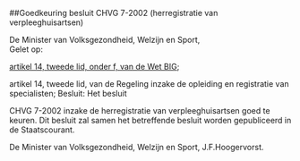 <meta http-equiv='Content-Type' content='text/html; charset=utf-8' />

##Goedkeuring besluit CHVG 7-2002 (herregistratie van verpleeghuisartsen)

De Minister van Volksgezondheid, Welzijn en Sport,  
Gelet op:

[artikel 14, tweede lid, onder f, van de Wet BIG](../../../../../../../../../wet/wet/op/de/beroepen/in/de/individuele/gezondheidszorg/BWBR0006251/README.md);  

artikel 14, tweede lid, van de Regeling inzake de opleiding en registratie van specialisten;     Besluit:     Het besluit 

CHVG 7-2002 inzake de herregistratie van verpleeghuisartsen   goed te keuren.     Dit besluit zal samen het betreffende besluit worden gepubliceerd in de Staatscourant.   

De 
Minister van Volksgezondheid, Welzijn en Sport, 
J.F.Hoogervorst.    
